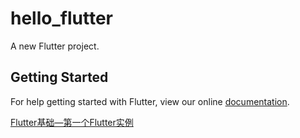 # hello_flutter

A new Flutter project.

## Getting Started

For help getting started with Flutter, view our online
[documentation](http://flutter.io/).

[Flutter基础—第一个Flutter实例](http://blog.csdn.net/hekaiyou/article/details/52914402)
